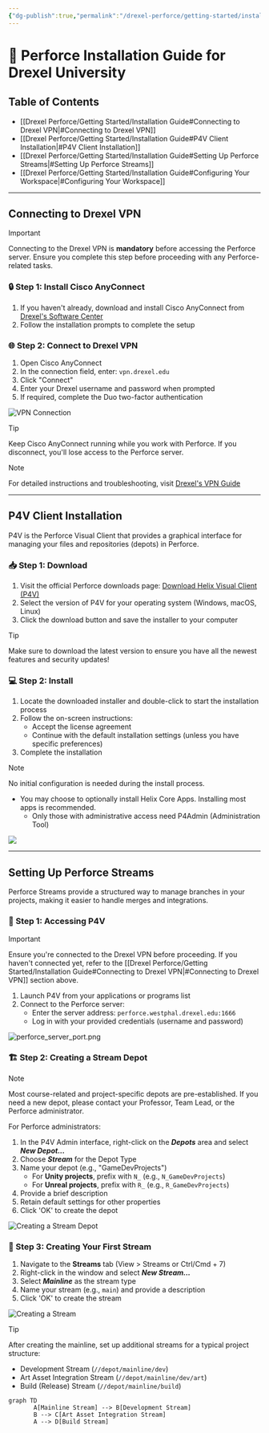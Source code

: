 ```yaml
---
{"dg-publish":true,"permalink":"/drexel-perforce/getting-started/installation-guide/"}
---
```


# 🚀 Perforce Installation Guide for Drexel University

## Table of Contents
- [[Drexel Perforce/Getting Started/Installation Guide#Connecting to Drexel VPN\|#Connecting to Drexel VPN]]
- [[Drexel Perforce/Getting Started/Installation Guide#P4V Client Installation\|#P4V Client Installation]]
- [[Drexel Perforce/Getting Started/Installation Guide#Setting Up Perforce Streams\|#Setting Up Perforce Streams]]
- [[Drexel Perforce/Getting Started/Installation Guide#Configuring Your Workspace\|#Configuring Your Workspace]]

---
## Connecting to Drexel VPN

> [!IMPORTANT]
> Connecting to the Drexel VPN is **mandatory** before accessing the Perforce server. Ensure you complete this step before proceeding with any Perforce-related tasks.

### 🔒 Step 1: Install Cisco AnyConnect

1. If you haven't already, download and install Cisco AnyConnect from [Drexel's Software Center](https://software.drexel.edu/)
2. Follow the installation prompts to complete the setup

### 🌐 Step 2: Connect to Drexel VPN

1. Open Cisco AnyConnect
2. In the connection field, enter: `vpn.drexel.edu`
3. Click "Connect"
4. Enter your Drexel username and password when prompted
5. If required, complete the Duo two-factor authentication

![VPN Connection](https://i.postimg.cc/7Y93gdd2/vpn-connect.gif)

> [!TIP]
> Keep Cisco AnyConnect running while you work with Perforce. If you disconnect, you'll lose access to the Perforce server.

> [!NOTE]
> For detailed instructions and troubleshooting, visit [Drexel's VPN Guide](https://drexel.edu/it/help/a-z/VPN/)

---

## P4V Client Installation

P4V is the Perforce Visual Client that provides a graphical interface for managing your files and repositories (depots) in Perforce.

### 📥 Step 1: Download

1. Visit the official Perforce downloads page: [Download Helix Visual Client (P4V)](https://www.perforce.com/downloads/helix-visual-client-p4v)
2. Select the version of P4V for your operating system (Windows, macOS, Linux)
3. Click the download button and save the installer to your computer

> [!TIP]
> Make sure to download the latest version to ensure you have all the newest features and security updates!

### 💻 Step 2: Install

1. Locate the downloaded installer and double-click to start the installation process
2. Follow the on-screen instructions:
   - Accept the license agreement
   - Continue with the default installation settings (unless you have specific preferences)
3. Complete the installation

> [!NOTE]
> No initial configuration is needed during the install process. 
> - You may choose to optionally install Helix Core Apps. Installing most apps is recommended. 
> 	- Only those with administrative access need P4Admin (Administration Tool)

![](https://i.imgur.com/DPDWO3s.png)


---

## Setting Up Perforce Streams

Perforce Streams provide a structured way to manage branches in your projects, making it easier to handle merges and integrations.

### 🔐 Step 1: Accessing P4V

> [!IMPORTANT]
> Ensure you're connected to the Drexel VPN before proceeding. If you haven't connected yet, refer to the [[Drexel Perforce/Getting Started/Installation Guide#Connecting to Drexel VPN\|#Connecting to Drexel VPN]] section above.

1. Launch P4V from your applications or programs list
2. Connect to the Perforce server:
   - Enter the server address: `perforce.westphal.drexel.edu:1666`
   - Log in with your provided credentials (username and password)

![perforce_server_port.png](/img/user/Drexel%20Perforce/All%20Media/perforce_server_port.png)

### 🏗️ Step 2: Creating a Stream Depot

> [!NOTE]
> Most course-related and project-specific depots are pre-established. If you need a new depot, please contact your Professor, Team Lead, or the Perforce administrator.

For Perforce administrators:

1. In the P4V Admin interface, right-click on the ***Depots*** area and select ***New Depot...***
2. Choose ***Stream*** for the Depot Type
3. Name your depot (e.g., "GameDevProjects")
   - For **Unity projects**, prefix with `N_` (e.g., `N_GameDevProjects`)
   - For **Unreal projects**, prefix with `R_` (e.g., `R_GameDevProjects`)
4. Provide a brief description
5. Retain default settings for other properties
6. Click 'OK' to create the depot

![Creating a Stream Depot](https://i.postimg.cc/8PNdfNKG/p4admin-depot-new-Create.gif)

### 🌊 Step 3: Creating Your First Stream

1. Navigate to the **Streams** tab (View > Streams or Ctrl/Cmd + 7)
2. Right-click in the window and select ***New Stream...***
3. Select ***Mainline*** as the stream type
4. Name your stream (e.g., `main`) and provide a description
5. Click 'OK' to create the stream

![Creating a Stream](https://i.postimg.cc/T3HnsmR2/p4v-streams-new-Create.gif)

> [!TIP]
> After creating the mainline, set up additional streams for a typical project structure:
> - Development Stream (`//depot/mainline/dev`)
> - Art Asset Integration Stream (`//depot/mainline/dev/art`)
> - Build (Release) Stream (`//depot/mainline/build`)


```mermaid
graph TD
       A[Mainline Stream] --> B[Development Stream]
       B --> C[Art Asset Integration Stream]
       A --> D[Build Stream]
```